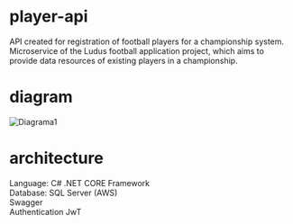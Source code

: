 # player-api
API created for registration of football players for a championship system.
Microservice of the Ludus football application project, which aims to provide data resources of existing players in a championship.

# diagram

![Diagrama1](https://user-images.githubusercontent.com/70587854/236971964-5638e7d1-8add-4e19-820a-139370dd7b9f.png)

# architecture
Language: C# .NET CORE Framework
<br>
Database: SQL Server (AWS)
<br>
Swagger
<br>
Authentication JwT
